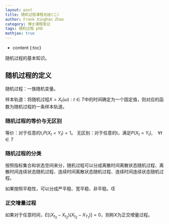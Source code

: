 ```yaml
---
layout: post
title: 随机过程课程总结(二)
author: Frank Xinghan Zhao
category: 博士课程笔记
tags: 随机过程 phD
mathjax: true
---
```


* content
{:toc}


随机过程的基本知识。






## 随机过程的定义

随机过程：一族随机变量。

样本轨道：将随机过程$X={X_t(\omega):t\in T}$中的时间确定为一个固定值，则对应的函数为随机过程的一条样本轨道。

### 随机过程的等价与无区别

等价：对于任意的t,$P(X_t=Y_t)=1$。
无区别：对于任意的t，满足$P(X_t=Y_t), \quad \forall t \in T$

### 随机过程的分类

按照指标集合和状态空间来分，随机过程可以分成离散时间离散状态随机过程、离散时间连续状态随机过程、连续时间离散状态随机过程、连续时间连续状态随机过程。

如果按照平稳性，可以分成严平稳、宽平稳、非平稳。Œ

### 正交增量过程

如果对于任意时间，$E[(X_{t_3}-X_{t_2})(X_{t_2}-X_{T_1})]=0$，则称X为正交增量过程。

